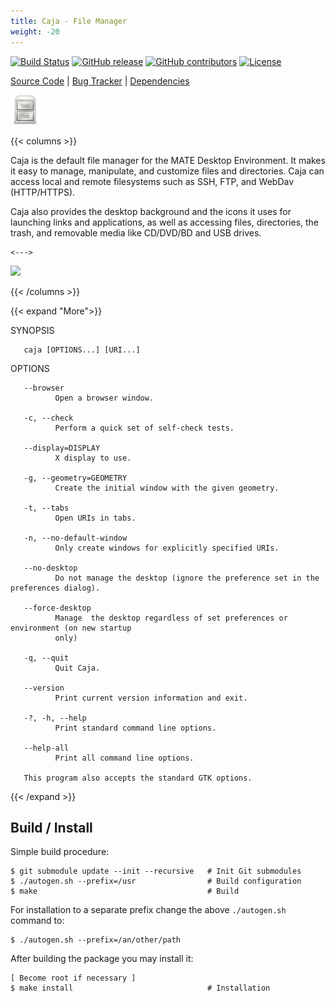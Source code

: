 ```yaml
---
title: Caja - File Manager
weight: -20
---
```


<span class="badge-placeholder">[![Build Status](https://travis-ci.org/mate-desktop/caja.svg?branch=master)](https://travis-ci.org/github/mate-desktop/mate-desktop)</span>
<span class="badge-placeholder">[![GitHub release](https://img.shields.io/github/v/release/mate-desktop/caja)](https://github.com/mate-desktop/mate-desktop/releases/latest)</span>
<span class="badge-placeholder">[![GitHub contributors](https://img.shields.io/github/contributors/mate-desktop/caja)](https://github.com/mate-desktop/caja/graphs/contributors)</span>
<span class="badge-placeholder">[![License](https://img.shields.io/github/license/mate-desktop/caja)](https://github.com/mate-desktop/caja/blob/main/LICENSE)</span>

[Source Code](https://github.com/mate-desktop/caja) | [Bug Tracker](https://github.com/mate-desktop/caja/issues) | [Dependencies](https://github.com/mate-desktop/caja/blob/master/.build.yml)

![](https://raw.githubusercontent.com/mate-desktop/mate-icon-theme/master/mate/48x48/apps/system-file-manager.png)

{{< columns >}}

Caja  is the default file manager for the MATE Desktop Environment. It makes it easy to
manage, manipulate, and customize files and directories. Caja can access local and  remote filesystems such as SSH, FTP, and WebDav (HTTP/HTTPS).

Caja also provides the desktop background and the icons it uses for launching links and
applications, as well as accessing files, directories, the trash, and  removable  media
like CD/DVD/BD and USB drives.

    <--->

[![](../images/caja-window.png)](../images/caja-window.png)

{{< /columns >}}


{{< expand "More">}}

SYNOPSIS

       caja [OPTIONS...] [URI...]

OPTIONS

       --browser
              Open a browser window.

       -c, --check
              Perform a quick set of self-check tests.

       --display=DISPLAY
              X display to use.

       -g, --geometry=GEOMETRY
              Create the initial window with the given geometry.

       -t, --tabs
              Open URIs in tabs.

       -n, --no-default-window
              Only create windows for explicitly specified URIs.

       --no-desktop
              Do not manage the desktop (ignore the preference set in the preferences dialog).

       --force-desktop
              Manage  the desktop regardless of set preferences or environment (on new startup
              only)

       -q, --quit
              Quit Caja.

       --version
              Print current version information and exit.

       -?, -h, --help
              Print standard command line options.

       --help-all
              Print all command line options.

       This program also accepts the standard GTK options.

{{< /expand >}}

## Build / Install

Simple build procedure:

```
$ git submodule update --init --recursive   # Init Git submodules
$ ./autogen.sh --prefix=/usr                # Build configuration
$ make                                      # Build
```
For installation to a separate prefix change the above `./autogen.sh` command to:

```
$ ./autogen.sh --prefix=/an/other/path
```

After building the package you may install it:

```
[ Become root if necessary ]
$ make install                              # Installation
```

